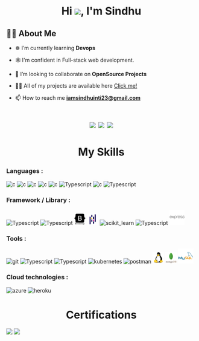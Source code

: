 ### <h1 align="center">Hi <img src="https://raw.githubusercontent.com/MartinHeinz/MartinHeinz/master/wave.gif" width="30px">, I'm Sindhu

 ## 🙋‍♀️ About Me


- ☸️ I’m currently learning **Devops**
 
- 🕸️ I'm confident in Full-stack web development.

- 👯 I’m looking to collaborate on **OpenSource Projects**

- 👨‍💻 All of my projects are available  here [Click me!](https://github.com/Sindhuinti?tab=repositories)

- 📫 How to reach me **iamsindhuinti23@gmail.com**

<h1 align="center">
<a href="https://twitter.com/intisindhu"><img src="https://img.shields.io/badge/Twitter-%231DA1F2.svg?style=for-the-badge&logo=Twitter&logoColor=white"></a>
<a href="https://www.linkedin.com/in/sindhu-inti-47a228235/"><img src="https://img.shields.io/badge/linkedin-%230077B5.svg?style=for-the-badge&logo=linkedin&logoColor=white"></a>
<a href="mailto:iamsindhuinti23@gmail.com"><img src="https://img.shields.io/badge/Gmail-D14836?style=for-the-badge&logo=gmail&logoColor=white"></a>
</h1>

### <h1 align="center"> My Skills

### Languages :
<a><img src="https://github.com/get-icon/geticon/raw/master/icons/c.svg" alt="c" width="30px" height="30px"/></a>
<a><img src="https://github.com/get-icon/geticon/raw/master/icons/c-plusplus.svg" alt="c" width="30px" height="30px"/></a>
<img src="https://github.com/get-icon/geticon/raw/master/icons/java.svg" alt="c" width="30px" height="30px"/>
<img src="https://github.com/get-icon/geticon/raw/master/icons/python.svg" alt="c" width="30px" height="30px"/>
<img src="https://github.com/get-icon/geticon/raw/master/icons/javascript.svg" alt="c" width="30px" height="30px"/>
<img src="https://github.com/get-icon/geticon/raw/master/icons/typescript-icon.svg" alt="Typescript" width="30px" height="30px"/>
<img src="https://github.com/get-icon/geticon/raw/master/icons/go.svg" alt="c"  height="25px"/>
<img src="https://github.com/get-icon/geticon/raw/master/icons/bash.svg" alt="Typescript" width="30px" height="30px"/>

### Framework / Library :

<img src="https://github.com/get-icon/geticon/raw/master/icons/react.svg" alt="Typescript" width="30px" height="30px">
<img src="https://github.com/get-icon/geticon/raw/master/icons/nodejs.svg" alt="Typescript" width="30px" height="30px">
<img src="https://raw.githubusercontent.com/devicons/devicon/master/icons/bootstrap/bootstrap-plain-wordmark.svg" alt="bootstrap" width="30" height="30"/>
 <img src="https://raw.githubusercontent.com/devicons/devicon/2ae2a900d2f041da66e950e4d48052658d850630/icons/pandas/pandas-original.svg" alt="pandas" width="30" height="30"/>
  <img src="https://upload.wikimedia.org/wikipedia/commons/0/05/Scikit_learn_logo_small.svg" alt="scikit_learn" width="30" height="30"/>
  <img src="https://github.com/get-icon/geticon/raw/master/icons/tensorflow.svg" alt="Typescript" width="30px" height="30px">
  <img src="https://raw.githubusercontent.com/devicons/devicon/master/icons/express/express-original-wordmark.svg" alt="express" width="40" height="40"/>
  
  ### Tools :
  <img src="https://www.vectorlogo.zone/logos/git-scm/git-scm-icon.svg" alt="git" width="30" height="30"/>
  <img src="https://github.com/get-icon/geticon/raw/master/icons/github-icon.svg" alt="Typescript" width="30px" height="30px"/>
<img src="https://github.com/get-icon/geticon/raw/master/icons/docker-icon.svg" alt="Typescript" width="30px" height="30px"/>
   <img src="https://www.vectorlogo.zone/logos/kubernetes/kubernetes-icon.svg" alt="kubernetes" width="30" height="30"/>
<img src="https://www.vectorlogo.zone/logos/getpostman/getpostman-icon.svg" alt="postman" width="30" height="30"/>
 <img src="https://raw.githubusercontent.com/devicons/devicon/master/icons/linux/linux-original.svg" alt="linux" width="30" height="30"/> 
<img src="https://raw.githubusercontent.com/devicons/devicon/master/icons/mongodb/mongodb-original-wordmark.svg" alt="mongodb" width="30" height="30"/> 
 <img src="https://raw.githubusercontent.com/devicons/devicon/master/icons/mysql/mysql-original-wordmark.svg" alt="mysql" width="40" height="40"/> 

### Cloud technologies :
<img src="https://www.vectorlogo.zone/logos/microsoft_azure/microsoft_azure-icon.svg" alt="azure" width="40" height="30"/>
<img src="https://www.vectorlogo.zone/logos/heroku/heroku-icon.svg" alt="heroku" width="30" height="30"/>


</h1>





### <h1 align="center"> Certifications</h1>
<a href="https://www.credly.com/badges/1433cffd-912d-4f3f-aee3-6daacecb667b/public_url">
<img src="https://images.credly.com/size/680x680/images/be8fcaeb-c769-4858-b567-ffaaa73ce8cf/image.png" width="100"/></a>
<a href="https://badgr.com/public/assertions/Myfgu1OFTsSNQPQdazL7xQ?identity__email=20b91a05b3@srkrec.ac.in"><img src="https://api.badgr.io/public/assertions/Myfgu1OFTsSNQPQdazL7xQ/image" width="100"/> </a>

